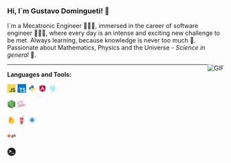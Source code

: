 ### Hi, I`m Gustavo Domingueti! 👋

I`m a Mecatronic Engineer 🙍🏽‍♂️, immersed in the career of software engineer 👨🏽‍💻, where every day is an intense and exciting new challenge to be met. Always learning, because knowledge is never too much 🚀. Passionate about Mathematics, Physics and the Universe - *Science in general* :milky_way:.

  <img align="right" alt="GIF" src="https://i.pinimg.com/originals/e4/26/70/e426702edf874b181aced1e2fa5c6cde.gif" />

<!-- **Talking about Personal Stuffs:** -->

<!-- - 🔭 I’m currently working on [Digesto](https://www.digesto.com.br) -->
<!-- - 🌱 I’m currently learning Elixir and C/C++ -->
<!--
- 📅 I`m planning to study Rust
- 👯 I’m looking to collaborate on Linkedin/Github
- 🤔 My interests are with Web Development, algorithms, Mathematics, Physics and Universe
- 💬 Ask me about Javascript/Typescript or some Web Framework, specially Angular, React and NextJS
- 📫 How to reach me: [Linkedin](https://www.linkedin.com/in/dominguetigs/)
- 😄 Pronouns: He/His
- :video_game: I love several games. Especially CHESS s2
-->
<!-- - ⚡ Fun fact: None for now -->

---

**Languages and Tools:**  

<code><img height="20" src="https://raw.githubusercontent.com/github/explore/80688e429a7d4ef2fca1e82350fe8e3517d3494d/topics/javascript/javascript.png"></code>
<code><img height="20" src="https://raw.githubusercontent.com/github/explore/80688e429a7d4ef2fca1e82350fe8e3517d3494d/topics/typescript/typescript.png"></code>
<code><img height="20" src="https://raw.githubusercontent.com/github/explore/80688e429a7d4ef2fca1e82350fe8e3517d3494d/topics/python/python.png"></code>
<code><img height="20" src="https://raw.githubusercontent.com/github/explore/80688e429a7d4ef2fca1e82350fe8e3517d3494d/topics/angular/angular.png"></code>
<code><img height="20" src="https://raw.githubusercontent.com/github/explore/80688e429a7d4ef2fca1e82350fe8e3517d3494d/topics/react/react.png"></code>

<!--
<code><img height="20" src="https://raw.githubusercontent.com/github/explore/80688e429a7d4ef2fca1e82350fe8e3517d3494d/topics/react/react.png"></code>
<code><img height="20" src="https://raw.githubusercontent.com/github/explore/80688e429a7d4ef2fca1e82350fe8e3517d3494d/topics/vue/vue.png"></code>
-->
<code><img height="20" src="https://raw.githubusercontent.com/github/explore/80688e429a7d4ef2fca1e82350fe8e3517d3494d/topics/nodejs/nodejs.png"></code>
<code><img height="20" src="https://raw.githubusercontent.com/github/explore/80688e429a7d4ef2fca1e82350fe8e3517d3494d/topics/sass/sass.png"></code>


<code><img height="20" src="https://raw.githubusercontent.com/github/explore/80688e429a7d4ef2fca1e82350fe8e3517d3494d/topics/firebase/firebase.png"></code>
<code><img height="20" src="https://raw.githubusercontent.com/github/explore/80688e429a7d4ef2fca1e82350fe8e3517d3494d/topics/gulp/gulp.png"></code>
<code><img height="20" src="https://raw.githubusercontent.com/github/explore/80688e429a7d4ef2fca1e82350fe8e3517d3494d/topics/webpack/webpack.png"></code>

<!-- <code><img height="20" src="https://raw.githubusercontent.com/github/explore/80688e429a7d4ef2fca1e82350fe8e3517d3494d/topics/mysql/mysql.png"></code> -->
<!-- <code><img height="20" src="https://raw.githubusercontent.com/github/explore/80688e429a7d4ef2fca1e82350fe8e3517d3494d/topics/postgresql/postgresql.png"></code> -->


<code><img height="20" src="https://raw.githubusercontent.com/github/explore/80688e429a7d4ef2fca1e82350fe8e3517d3494d/topics/git/git.png"></code>
<!-- <code><img height="20" src="https://raw.githubusercontent.com/github/explore/80688e429a7d4ef2fca1e82350fe8e3517d3494d/topics/docker/docker.png"></code> -->
<code><img height="20" src="https://raw.githubusercontent.com/github/explore/80688e429a7d4ef2fca1e82350fe8e3517d3494d/topics/terminal/terminal.png"></code>



<!--
---

<a href="https://github.com/dominguetigs/github-readme-stats">
  <img align="center" src="https://github-readme-stats.vercel.app/api?username=dominguetigs&show_icons=true&include_all_commits=true&theme=algolia" alt="dominguetigs's github stats" />
</a>

<a href="https://github.com/dominguetigs/github-readme-stats">
  <img align="center" src="https://github-readme-stats.vercel.app/api/top-langs/?username=dominguetigs&layout=compact&theme=algolia" />
</a>
-->
<!-- --- -->

<!--  **Best Repositories:** -->

<!--  <a href="https://github.com/dominguetigs/memory-game">
  <img align="center" src="https://github-readme-stats.vercel.app/api/pin/?username=dominguetigs&repo=memory-game&theme=algolia" />
</a>    
<a href="https://github.com/dominguetigs/js-funcional">
  <img align="center" src="https://github-readme-stats.vercel.app/api/pin/?username=dominguetigs&repo=js-funcional&theme=algolia" />
</a> -->

<!-- [![Top Langs](https://github-readme-stats.vercel.app/api/top-langs/?username=dominguetigs&layout=compact&title_color=ffffff&text_color=B9DAF4&bg_color=191919)](https://github.com/dominguetigs/github-readme-stats) -->

<!-- <img src="https://github-readme-stats.vercel.app/api?username=dominguetigs&show_icons=true&title_color=ffffff&icon_color=0078D7&text_color=B9DAF4&bg_color=191919"> -->
